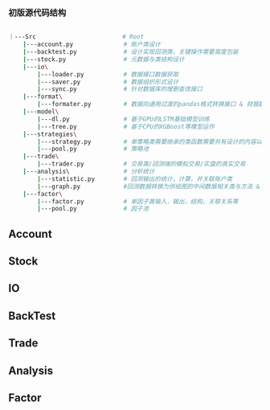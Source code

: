 <!--
 Copyright 2021 Tom Winshare
 
 Licensed under the Apache License, Version 2.0 (the "License");
 you may not use this file except in compliance with the License.
 You may obtain a copy of the License at
 
     http://www.apache.org/licenses/LICENSE-2.0
 
 Unless required by applicable law or agreed to in writing, software
 distributed under the License is distributed on an "AS IS" BASIS,
 WITHOUT WARRANTIES OR CONDITIONS OF ANY KIND, either express or implied.
 See the License for the specific language governing permissions and
 limitations under the License.
-->

### 初版源代码结构
```bash

｜---Src                        # Root
    |---account.py              # 账户类设计
    |---backtest.py             # 设计实现回测类，关键操作需要高度包装
    |---stock.py                # 元数据与类结构设计
    |---io\
        |---loader.py           # 数据接口数据获取
        |---saver.py            # 数据组织形式设计
        |---sync.py             # 针对数据库的增删查改接口
    |---format\
        |---formater.py         # 数据向通用过渡的pandas格式转换接口 & 财报数据结构化处理与对应
    |---model\
        |---dl.py               # 基于GPU的LSTM基础模型训练
        |---tree.py             # 基于CPU的XGBoost等模型运作
    |---strategies\
        |---strategy.py         # 单策略类需要继承的类函数需要共有设计的内容以及调用相应的方法
        |---pool.py             # 策略池
    |---trade\
        |---trader.py           # 交易类/回测端的模拟交易/实盘的真实交易 
    |---analysis\               # 分析统计
        |---statistic.py        # 回测输出的统计，计算，并关联账户类
        |---graph.py            #回测数据转换为供绘图的中间数据相关类与方法 & 针对供绘图的中间数据格式，产出固定类型的数据图表，相应的绘图保有类
    |---factor\
        |---factor.py           # 单因子类输入，输出，结构，关联关系等
        |---pool.py             # 因子池

```


## Account


## Stock


## IO


## BackTest


## Trade


## Analysis


## Factor